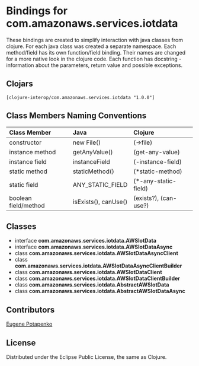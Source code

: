 # Bindings for com.amazonaws.services.iotdata

These bindings are created to simplify interaction with java classes from clojure.
For each java class was created a separate namespace.
Each method/field has its own function/field binding.
Their names are changed for a more native look in the clojure code. Each function has docstring - information about the parameters, return value and possible exceptions.

## Clojars

```
[clojure-interop/com.amazonaws.services.iotdata "1.0.0"]
```

## Class Members Naming Conventions

| Class Member | Java | Clojure |
|:--|:--|:--|
| constructor | new File() | (->file) |
| instance method | getAnyValue() | (get-any-value) |
| instance field | instanceField | (-instance-field) |
| static method | staticMethod() | (*static-method) |
| static field | ANY_STATIC_FIELD | (*-any-static-field) |
| boolean field/method | isExists(), canUse() | (exists?), (can-use?) |

## Classes

- interface **com.amazonaws.services.iotdata.AWSIotData**
- interface **com.amazonaws.services.iotdata.AWSIotDataAsync**
- class **com.amazonaws.services.iotdata.AWSIotDataAsyncClient**
- class **com.amazonaws.services.iotdata.AWSIotDataAsyncClientBuilder**
- class **com.amazonaws.services.iotdata.AWSIotDataClient**
- class **com.amazonaws.services.iotdata.AWSIotDataClientBuilder**
- class **com.amazonaws.services.iotdata.AbstractAWSIotData**
- class **com.amazonaws.services.iotdata.AbstractAWSIotDataAsync**

## Contributors

[Eugene Potapenko](https://github.com/potapenko/)

## License

Distributed under the Eclipse Public License, the same as Clojure.
